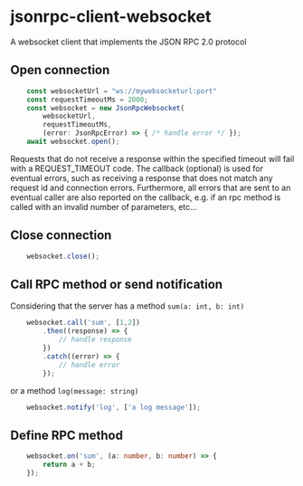 # jsonrpc-client-websocket

A websocket client that implements the JSON RPC 2.0 protocol

## Open connection

```typescript
    const websocketUrl = "ws://mywebsocketurl:port"
    const requestTimeoutMs = 2000;
    const websocket = new JsonRpcWebsocket(
        websocketUrl,
        requestTimeoutMs,
        (error: JsonRpcError) => { /* handle error */ });
    await websocket.open();
```
Requests that do not receive a response within the specified timeout will fail with a REQUEST_TIMEOUT code.
The callback (optional) is used for eventual errors, such as receiving a response that does not match any request id and
connection errors. Furthermore, all errors that are sent to an eventual caller are also reported on the callback, e.g.
if an rpc method is called with an invalid number of parameters, etc...

## Close connection

```typescript
    websocket.close();
```

## Call RPC method or send notification

Considering that the server has a method `sum(a: int, b: int)`

```typescript
    websocket.call('sum', [1,2])
        .then((response) => {
            // handle response
        })
        .catch((error) => {
            // handle error
        });
```

or a method `log(message: string)`

```typescript
    websocket.notify('log', ['a log message']);
```

## Define RPC method

```typescript
    websocket.on('sum', (a: number, b: number) => {
        return a + b;
    });
```

